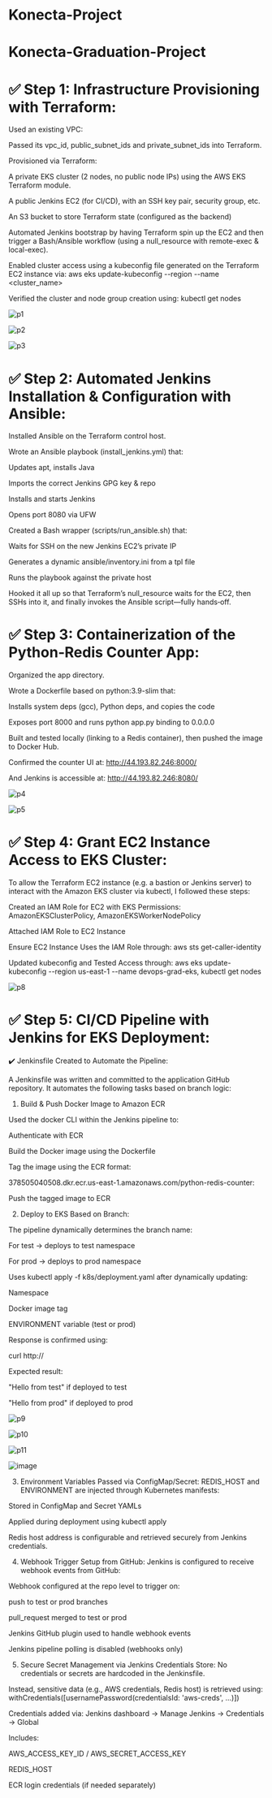 # Konecta-Project

# Konecta-Graduation-Project

# ✅ Step 1: Infrastructure Provisioning with Terraform:

Used an existing VPC:

Passed its vpc_id, public_subnet_ids and private_subnet_ids into Terraform.

Provisioned via Terraform:

A private EKS cluster (2 nodes, no public node IPs) using the AWS EKS Terraform module.

A public Jenkins EC2 (for CI/CD), with an SSH key pair, security group, etc.

An S3 bucket to store Terraform state (configured as the backend)

Automated Jenkins bootstrap by having Terraform spin up the EC2 and then trigger a Bash/Ansible workflow (using a null_resource with remote-exec & local-exec).

Enabled cluster access using a kubeconfig file generated on the Terraform EC2 instance via: aws eks update-kubeconfig --region <region> --name <cluster_name>

Verified the cluster and node group creation using: kubectl get nodes

![p1](https://github.com/user-attachments/assets/481fe9f4-671c-4a50-8f3c-774f28513982)

![p2](https://github.com/user-attachments/assets/58acd12d-081e-43d7-b7a6-2cfa3661f666)

![p3](https://github.com/user-attachments/assets/1b78c1b4-7ed5-464d-930e-b2ae84ef9066)


# ✅ Step 2: Automated Jenkins Installation & Configuration with Ansible:

Installed Ansible on the Terraform control host.

Wrote an Ansible playbook (install_jenkins.yml) that:

Updates apt, installs Java

Imports the correct Jenkins GPG key & repo

Installs and starts Jenkins

Opens port 8080 via UFW

Created a Bash wrapper (scripts/run_ansible.sh) that:

Waits for SSH on the new Jenkins EC2’s private IP

Generates a dynamic ansible/inventory.ini from a tpl file

Runs the playbook against the private host

Hooked it all up so that Terraform’s null_resource waits for the EC2, then SSHs into it, and finally invokes the Ansible script—fully hands‑off.


# ✅ Step 3: Containerization of the Python‐Redis Counter App:

Organized the app directory.

Wrote a Dockerfile based on python:3.9-slim that:

Installs system deps (gcc), Python deps, and copies the code

Exposes port 8000 and runs python app.py binding to 0.0.0.0

Built and tested locally (linking to a Redis container), then pushed the image to Docker Hub.

Confirmed the counter UI at: http://44.193.82.246:8000/

And Jenkins is accessible at: http://44.193.82.246:8080/

![p4](https://github.com/user-attachments/assets/fa93c6a5-065e-476d-b2ed-79d36b0b31f4)

![p5](https://github.com/user-attachments/assets/2bc0b66f-95d4-452f-a567-789994097cc8)


# ✅ Step 4: Grant EC2 Instance Access to EKS Cluster:

To allow the Terraform EC2 instance (e.g. a bastion or Jenkins server) to interact with the Amazon EKS cluster via kubectl, I followed these steps:

Created an IAM Role for EC2 with EKS Permissions: AmazonEKSClusterPolicy, AmazonEKSWorkerNodePolicy

Attached IAM Role to EC2 Instance

Ensure EC2 Instance Uses the IAM Role through: aws sts get-caller-identity

Updated kubeconfig and Tested Access through: aws eks update-kubeconfig --region us-east-1 --name devops-grad-eks, kubectl get nodes

![p8](https://github.com/user-attachments/assets/96aa2b63-cd1e-462b-994a-5eea2b28d9db)


# ✅ Step 5: CI/CD Pipeline with Jenkins for EKS Deployment:

✔️ Jenkinsfile Created to Automate the Pipeline:

A Jenkinsfile was written and committed to the application GitHub repository. It automates the following tasks based on branch logic:

1. Build & Push Docker Image to Amazon ECR

Used the docker CLI within the Jenkins pipeline to:

Authenticate with ECR

Build the Docker image using the Dockerfile

Tag the image using the ECR format:

378505040508.dkr.ecr.us-east-1.amazonaws.com/python-redis-counter:<git-commit-hash>

Push the tagged image to ECR

2. Deploy to EKS Based on Branch:
   
The pipeline dynamically determines the branch name:

For test → deploys to test namespace

For prod → deploys to prod namespace

Uses kubectl apply -f k8s/deployment.yaml after dynamically updating:

Namespace

Docker image tag

ENVIRONMENT variable (test or prod)

Response is confirmed using:

curl http://<load-balancer-dns>

Expected result:

"Hello from test" if deployed to test

"Hello from prod" if deployed to prod

![p9](https://github.com/user-attachments/assets/848c19b3-8898-477a-9f52-892563adbbe4)

![p10](https://github.com/user-attachments/assets/1a4aeb9a-8742-40a5-b351-a85d214cb22c)

![p11](https://github.com/user-attachments/assets/bc8389c0-b409-4b68-8b91-fc028e66b244)

![image](https://github.com/user-attachments/assets/7e532695-ac89-4965-be0c-ac1b9eae0943)


3. Environment Variables Passed via ConfigMap/Secret:
REDIS_HOST and ENVIRONMENT are injected through Kubernetes manifests:

Stored in ConfigMap and Secret YAMLs

Applied during deployment using kubectl apply

Redis host address is configurable and retrieved securely from Jenkins credentials.

4. Webhook Trigger Setup from GitHub:
Jenkins is configured to receive webhook events from GitHub:

Webhook configured at the repo level to trigger on:

push to test or prod branches

pull_request merged to test or prod

Jenkins GitHub plugin used to handle webhook events

Jenkins pipeline polling is disabled (webhooks only)

5. Secure Secret Management via Jenkins Credentials Store:
No credentials or secrets are hardcoded in the Jenkinsfile.

Instead, sensitive data (e.g., AWS credentials, Redis host) is retrieved using: withCredentials([usernamePassword(credentialsId: 'aws-creds', ...)])

Credentials added via: Jenkins dashboard → Manage Jenkins → Credentials → Global

Includes: 

AWS_ACCESS_KEY_ID / AWS_SECRET_ACCESS_KEY

REDIS_HOST

ECR login credentials (if needed separately)








